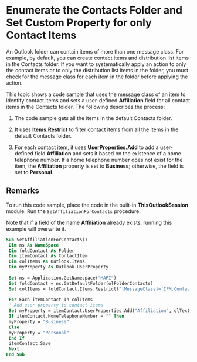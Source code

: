
# Enumerate the Contacts Folder and Set Custom Property for only Contact Items

An Outlook folder can contain items of more than one message class. For example, by default, you can create contact items and distribution list items in the Contacts folder. If you want to systematically apply an action to only the contact items or to only the distribution list items in the folder, you must check for the message class for each item in the folder before applying the action.

This topic shows a code sample that uses the message class of an item to identify contact items and sets a user-defined  **Affiliation** field for all contact items in the Contacts folder. The following describes the process:


1. The code sample gets all the items in the default Contacts folder.
    
2. It uses  **[Items.Restrict](e3b0cda1-e43d-cc5e-2942-0f54935d9dab.md)** to filter contact items from all the items in the default Contacts folder.
    
3. For each contact item, it uses  **[UserProperties.Add](88b86622-2234-77be-41e7-b76b0b3a75ad.md)** to add a user-defined field **Affiliation** and sets it based on the existence of a home telephone number. If a home telephone number does not exist for the item, the **Affiliation** property is set to **Business**; otherwise, the field is set to  **Personal**.
    


## Remarks

To run this code sample, place the code in the built-in  **ThisOutlookSession** module. Run the `SetAffiliationForContacts` procedure.

Note that if a field of the name  **Affiliation** already exists, running this example will overwrite it.




```vb
Sub SetAffiliationForContacts() 
 Dim ns As NameSpace 
 Dim foldContact As Folder 
 Dim itemContact As ContactItem 
 Dim colItems As Outlook.Items 
 Dim myProperty As Outlook.UserProperty 
 
 Set ns = Application.GetNamespace("MAPI") 
 Set foldContact = ns.GetDefaultFolder(olFolderContacts) 
 Set colItems = foldContact.Items.Restrict("[MessageClass]='IPM.Contact'") 
 
 For Each itemContact In colItems 
 ' Add user property to contact items 
 Set myProperty = itemContact.UserProperties.Add("Affiliation", olText) 
 If itemContact.HomeTelephoneNumber = "" Then 
 myProperty = "Business" 
 Else 
 myProperty = "Personal" 
 End If 
 itemContact.Save 
 Next 
End Sub
```

